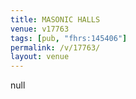 ```yaml
---
title: MASONIC HALLS
venue: v17763
tags: [pub, "fhrs:145406"]
permalink: /v/17763/
layout: venue
---
```

null